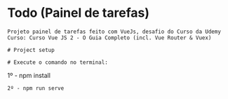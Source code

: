 # Todo (Painel de tarefas)
```
Projeto painel de tarefas feito com VueJs, desafio do Curso da Udemy Curso: Curso Vue JS 2 - O Guia Completo (incl. Vue Router & Vuex)

# Project setup

# Execute o comando no terminal: 
```
1º - npm install
```
2º - npm run serve
